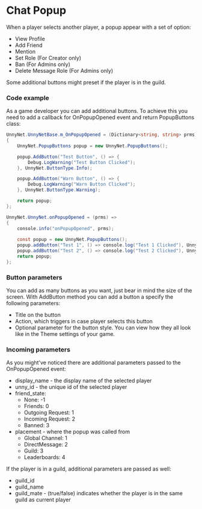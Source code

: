 # Chat Popup

When a player selects another player, a popup appear with a set of option:

*   View Profile
*   Add Friend
*   Mention
*   Set Role (For Creator only)
*   Ban (For Admins only)
*   Delete Message Role (For Admins only)

Some additional buttons might preset if the player is in the guild.

### Code example

As a game developer you can add additional buttons.
To achieve this you need to add a callback for OnPopupOpened event and return PopupButtons class:

```csharp fct_label="Unity"
UnnyNet.UnnyNetBase.m_OnPopupOpened = (Dictionary<string, string> prms) =>
{
    UnnyNet.PopupButtons popup = new UnnyNet.PopupButtons();

    popup.AddButton("Test Button", () => {
        Debug.LogWarning("Test Button Clicked");
    }, UnnyNet.ButtonType.Info);

    popup.AddButton("Warn Button", () => {
        Debug.LogWarning("Warn Button Clicked");
    }, UnnyNet.ButtonType.Warning);

    return popup;
};
```

```csharp fct_label="JavaScript"
UnnyNet.UnnyNet.onPopupOpened = (prms) =>
{
    console.info("onPopupOpened", prms);
    
    const popup = new UnnyNet.PopupButtons();
    popup.addButton("Test 1", () => console.log("Test 1 Clicked"), UnnyNet.ButtonType.Success);
    popup.addButton("Test 2", () => console.log("Test 2 Clicked"), UnnyNet.ButtonType.Warning);
    return popup;
};
```

### Button parameters

You can add as many buttons as you want, just bear in mind the size of the screen. With AddButton method you can add a button a specify the following parameters:

*   Title on the button
*   Action, which triggers in case player selects this button
*   Optional parameter for the button style. You can view how they all look like in the Theme settings of your game.

### Incoming parameters

As you might've noticed there are additional parameters passed to the OnPopupOpened event:

*   display_name - the display name of the selected player
*   unny_id - the unique id of the selected player
*   friend_state:
    *   None: -1
    *   Friends: 0
    *   Outgoing Request: 1
    *   Incoming Request: 2
    *   Banned: 3
*   placement - where the popup was called from
    *   Global Channel: 1
    *   DirectMessage: 2
    *   Guild: 3
    *   Leaderboards: 4

If the player is in a guild, additional parameters are passed as well:

*   guild_id
*   guild_name
*   guild_mate - (true/false) indicates whether the player is in the same guild as current player  

